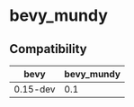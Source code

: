 # bevy_mundy

## Compatibility
| bevy      | bevy_mundy |
|-----------|------------|
| 0.15-dev  | 0.1        |
